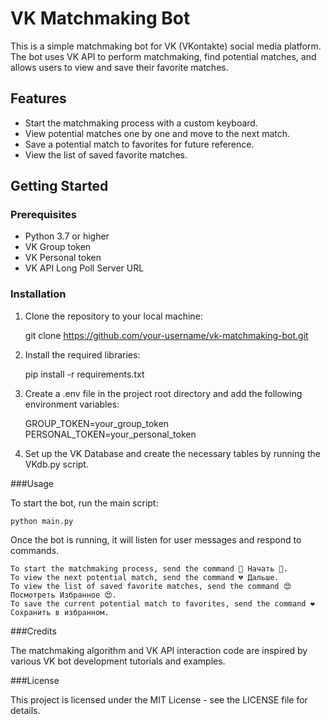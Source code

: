 # VK Matchmaking Bot

This is a simple matchmaking bot for VK (VKontakte) social media platform. The bot uses VK API to perform matchmaking, find potential matches, and allows users to view and save their favorite matches.

## Features

- Start the matchmaking process with a custom keyboard.
- View potential matches one by one and move to the next match.
- Save a potential match to favorites for future reference.
- View the list of saved favorite matches.

## Getting Started

### Prerequisites

- Python 3.7 or higher
- VK Group token
- VK Personal token
- VK API Long Poll Server URL

### Installation

1. Clone the repository to your local machine:

    git clone https://github.com/your-username/vk-matchmaking-bot.git

2.  Install the required libraries:

    pip install -r requirements.txt

3.  Create a .env file in the project root directory and add the following environment variables:

    GROUP_TOKEN=your_group_token
    PERSONAL_TOKEN=your_personal_token

4.  Set up the VK Database and create the necessary tables by running the VKdb.py script.

###Usage

To start the bot, run the main script:

    python main.py

Once the bot is running, it will listen for user messages and respond to commands.

    To start the matchmaking process, send the command 💓 Начать 💓.
    To view the next potential match, send the command 💔 Дальше.
    To view the list of saved favorite matches, send the command 😍 Посмотреть Избранное 😍.
    To save the current potential match to favorites, send the command ❤ Сохранить в избранном.

###Credits

The matchmaking algorithm and VK API interaction code are inspired by various VK bot development tutorials and examples.

###License

This project is licensed under the MIT License - see the LICENSE file for details.

